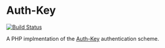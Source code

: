 # Auth-Key

[![Build Status](https://secure.travis-ci.org/johnstevenson/authkey.png)](http://travis-ci.org/johnstevenson/authkey)

A PHP implmentation of the [Auth-Key] authentication scheme.

[Auth-Key]: https://github.com/johnstevenson/authkey/wiki/Auth-Key-Specification
